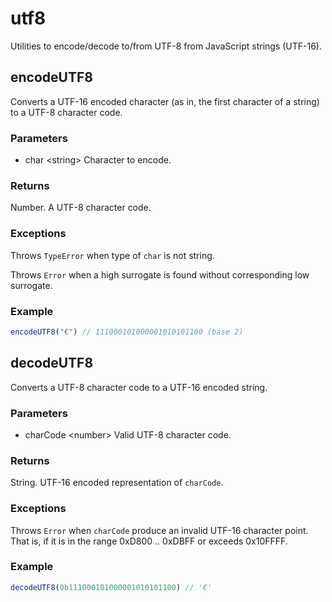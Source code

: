 # utf8

Utilities to encode/decode to/from UTF-8 from JavaScript strings (UTF-16).

## encodeUTF8

Converts a UTF-16 encoded character (as in, the first character of a string) to a UTF-8 character code.

### Parameters

- char \<string> Character to encode.

### Returns

Number. A UTF-8 character code.

### Exceptions

Throws `TypeError` when type of `char` is not string.

Throws `Error` when a high surrogate is found without corresponding low surrogate.

### Example

```JavaScript
encodeUTF8("€") // 111000101000001010101100 (base 2)
```

## decodeUTF8

Converts a UTF-8 character code to a UTF-16 encoded string.

### Parameters

- charCode \<number> Valid UTF-8 character code.

### Returns

String. UTF-16 encoded representation of `charCode`.

### Exceptions

Throws `Error` when `charCode` produce an invalid UTF-16 character point. That is, if it is in the range 0xD800 .. 0xDBFF or exceeds 0x10FFFF.

### Example

```JavaScript
decodeUTF8(0b111000101000001010101100) // '€'
```
